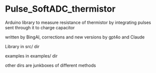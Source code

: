 # Pulse_SoftADC_thermistor
Arduino library to measure resistance of thermistor by integrating pulses sent through it to charge capacitor 

  written by BingAI, corrections and new versions by gpt4o and Claude 

Library in src/ dir

examples in examples/ dir

other dirs are junkboxes of different methods

